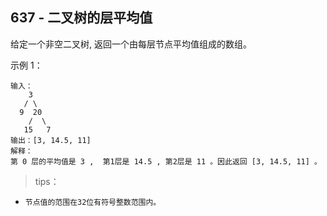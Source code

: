 ## 637 - 二叉树的层平均值
给定一个非空二叉树, 返回一个由每层节点平均值组成的数组。

示例 1：
```
输入：
    3
   / \
  9  20
    /  \
   15   7
输出：[3, 14.5, 11]
解释：
第 0 层的平均值是 3 ,  第1层是 14.5 , 第2层是 11 。因此返回 [3, 14.5, 11] 。
```

>tips：
+ `节点值的范围在32位有符号整数范围内。`